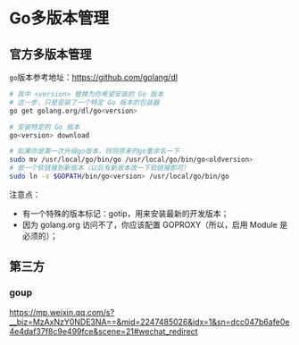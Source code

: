 # Go多版本管理

## 官方多版本管理

`go`版本参考地址：https://github.com/golang/dl

```bash
# 其中 <version> 替换为你希望安装的 Go 版本
# 这一步，只是安装了一个特定 Go 版本的包装器
go get golang.org/dl/go<version>

# 安装特定的 Go 版本
go<version> download

# 如果你是第一次升级go版本，则将原来的go重命名一下
sudo mv /usr/local/go/bin/go /usr/local/go/bin/go<oldversion>
# 做一个软链接到新版本（以后有新版本改一下软链接即可）
sudo ln -s $GOPATH/bin/go<version> /usr/local/go/bin/go
```

注意点：

* 有一个特殊的版本标记：gotip，用来安装最新的开发版本；
* 因为 golang.org 访问不了，你应该配置 GOPROXY（所以，启用 Module 是必须的）；

## 第三方

### goup

https://mp.weixin.qq.com/s?__biz=MzAxNzY0NDE3NA==&mid=2247485026&idx=1&sn=dcc047b6afe0e4e4daf37f8c9e499fce&scene=21#wechat_redirect

